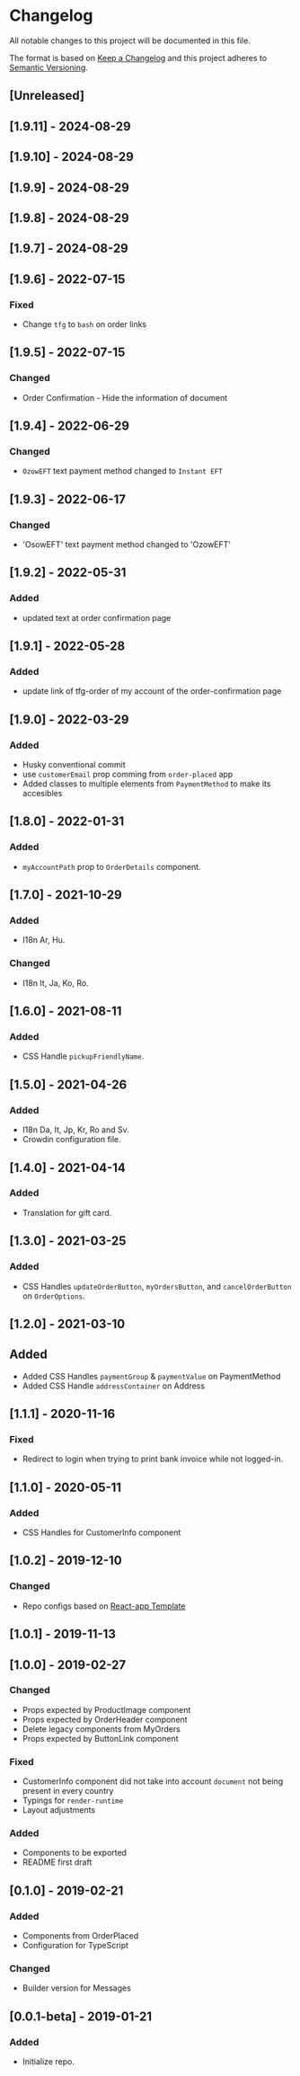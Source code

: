 # Changelog

All notable changes to this project will be documented in this file.

The format is based on [Keep a Changelog](http://keepachangelog.com/en/1.0.0/)
and this project adheres to [Semantic Versioning](http://semver.org/spec/v2.0.0.html).

## [Unreleased]

## [1.9.11] - 2024-08-29

## [1.9.10] - 2024-08-29

## [1.9.9] - 2024-08-29

## [1.9.8] - 2024-08-29

## [1.9.7] - 2024-08-29
## [1.9.6] - 2022-07-15
### Fixed
- Change `tfg` to `bash` on order links
## [1.9.5] - 2022-07-15
### Changed
- Order Confirmation - Hide the information of document
## [1.9.4] - 2022-06-29
### Changed
- `OzowEFT` text payment method changed to `Instant EFT`

## [1.9.3] - 2022-06-17
### Changed
- 'OsowEFT' text payment method changed to 'OzowEFT'

## [1.9.2] - 2022-05-31

### Added
- updated text at order confirmation page
## [1.9.1] - 2022-05-28

### Added
- update link of tfg-order of my account of the order-confirmation page

## [1.9.0] - 2022-03-29

### Added

- Husky conventional commit
- use `customerEmail` prop comming from `order-placed` app
- Added classes to multiple elements from `PaymentMethod` to make its accesibles

## [1.8.0] - 2022-01-31

### Added

- `myAccountPath` prop to `OrderDetails` component.

## [1.7.0] - 2021-10-29

### Added
- I18n Ar, Hu.

### Changed
- I18n It, Ja, Ko, Ro.

## [1.6.0] - 2021-08-11
### Added
- CSS Handle `pickupFriendlyName`.
## [1.5.0] - 2021-04-26

### Added

- I18n Da, It, Jp, Kr, Ro and Sv.
- Crowdin configuration file.

## [1.4.0] - 2021-04-14

### Added
- Translation for gift card.

## [1.3.0] - 2021-03-25
### Added
- CSS Handles `updateOrderButton`, `myOrdersButton`, and `cancelOrderButton` on `OrderOptions`.

## [1.2.0] - 2021-03-10

## Added

- Added CSS Handles `paymentGroup` & `paymentValue` on PaymentMethod
- Added CSS Handle `addressContainer` on Address

## [1.1.1] - 2020-11-16
### Fixed
- Redirect to login when trying to print bank invoice while not logged-in.

## [1.1.0] - 2020-05-11

### Added

- CSS Handles for CustomerInfo component

## [1.0.2] - 2019-12-10

### Changed

- Repo configs based on [React-app Template](https://github.com/vtex-apps/react-app-template/)

## [1.0.1] - 2019-11-13

## [1.0.0] - 2019-02-27

### Changed

- Props expected by ProductImage component
- Props expected by OrderHeader component
- Delete legacy components from MyOrders
- Props expected by ButtonLink component

### Fixed

- CustomerInfo component did not take into account `document` not being present in every country
- Typings for `render-runtime`
- Layout adjustments

### Added

- Components to be exported
- README first draft

## [0.1.0] - 2019-02-21

### Added

- Components from OrderPlaced
- Configuration for TypeScript

### Changed

- Builder version for Messages

## [0.0.1-beta] - 2019-01-21

### Added

- Initialize repo.
